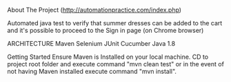 About The Project (http://automationpractice.com/index.php)

Automated java test to verify that summer dresses can be added to the cart and it's possible to proceed to the Sign in page (on Chrome browser)

ARCHITECTURE
Maven
Selenium
JUnit
Cucumber
Java 1.8

Getting Started
Ensure Maven is Installed on your local machine.
CD to project root folder and execute command "mvn clean test" or in the event
of not having Maven installed execute command "mvn install".




